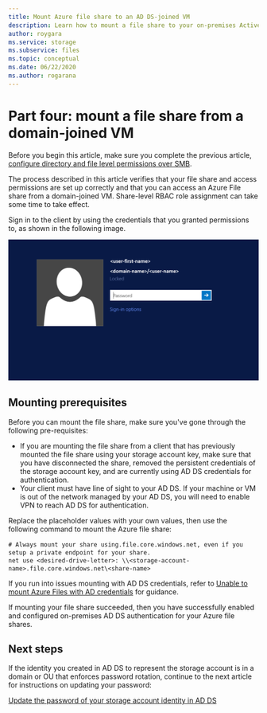 ```yaml
---
title: Mount Azure file share to an AD DS-joined VM
description: Learn how to mount a file share to your on-premises Active Directory Domain Services-joined machines.
author: roygara
ms.service: storage
ms.subservice: files
ms.topic: conceptual
ms.date: 06/22/2020
ms.author: rogarana
---
```


# Part four: mount a file share from a domain-joined VM

Before you begin this article, make sure you complete the previous article, [configure directory and file level permissions over SMB](storage-files-identity-ad-ds-configure-permissions.md).

The process described in this article verifies that your file share and access permissions are set up correctly and that you can access an Azure File share from a domain-joined VM. Share-level RBAC role assignment can take some time to take effect. 

Sign in to the client by using the credentials that you granted permissions to, as shown in the following image.

![Screenshot showing Azure AD sign-in screen for user authentication](media/storage-files-aad-permissions-and-mounting/azure-active-directory-authentication-dialog.png)

## Mounting prerequisites

Before you can mount the file share, make sure you've gone through the following pre-requisites:

- If you are mounting the file share from a client that has previously mounted the file share using your storage account key, make sure that you have disconnected the share, removed the persistent credentials of the storage account key, and are currently using AD DS credentials for authentication.
- Your client must have line of sight to your AD DS. If your machine or VM is out of the network managed by your AD DS, you will need to enable VPN to reach AD DS for authentication.

Replace the placeholder values with your own values, then use the following command to mount the Azure file share:

```cli
# Always mount your share using.file.core.windows.net, even if you setup a private endpoint for your share.
net use <desired-drive-letter>: \\<storage-account-name>.file.core.windows.net\<share-name>
```

If you run into issues mounting with AD DS credentials, refer to [Unable to mount Azure Files with AD credentials](storage-troubleshoot-windows-file-connection-problems.md#unable-to-mount-azure-files-with-ad-credentials) for guidance.

If mounting your file share succeeded, then you have successfully enabled and configured on-premises AD DS authentication for your Azure file shares.

## Next steps

If the identity you created in AD DS to represent the storage account is in a domain or OU that enforces password rotation, continue to the next article for instructions on updating your password:

[Update the password of your storage account identity in AD DS](storage-files-identity-ad-ds-update-password.md)